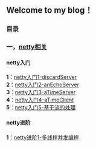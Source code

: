 ## Welcome to my blog！

### 目录
### 一，[netty相关](https://github.com/Crazypapa/Blog/tree/master/netty)
#### netty入门
**1**：[netty入门1-discardServer](https://github.com/Crazypapa/Blog/blob/master/netty/netty入门1-discardServer.md)<br>
**2**：[netty入门2-anEchoServer](https://github.com/Crazypapa/Blog/blob/master/netty/netty入门2-anEchoServer.md)<br>
**3**：[netty入门3-aTimeServer](https://github.com/Crazypapa/Blog/blob/master/netty/netty入门3-aTimeServer.md)<br>
**4**：[netty入门4-aTimeClient](https://github.com/Crazypapa/Blog/blob/master/netty/netty入门4-aTimeClient.md)<br>
**5**：[netty入门5-基于流的处理](https://github.com/Crazypapa/Blog/blob/master/netty/netty入门5-基于流的处理.md)<br>
#### netty进阶
**1**：[netty进阶1-多线程并发编程]()<br>
